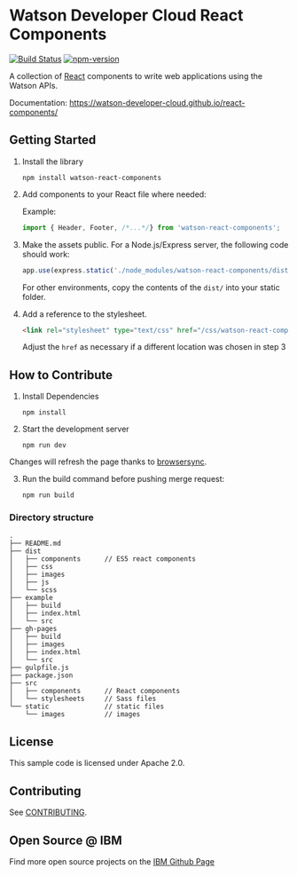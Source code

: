 # Watson Developer Cloud React Components

[![Build Status](https://travis-ci.org/watson-developer-cloud/react-components.svg?branch=master)](https://travis-ci.org/watson-developer-cloud/react-components)
[![npm-version](https://img.shields.io/npm/v/watson-react-components.svg)](https://www.npmjs.com/package/watson-react-components)


A collection of [React](https://facebook.github.io/react/) components to write web applications using the Watson APIs.

Documentation: https://watson-developer-cloud.github.io/react-components/

## Getting Started

1. Install the library

    ```
    npm install watson-react-components
    ```

2. Add components to your React file where needed:

    Example:
    ```js
    import { Header, Footer, /*...*/} from 'watson-react-components';
    ```

3. Make the assets public. For a Node.js/Express server, the following code should work:

   ```js
   app.use(express.static('./node_modules/watson-react-components/dist/'));
   ```

   For other environments, copy the contents of the `dist/` into your static folder.

4. Add a reference to the stylesheet.

   ```html
   <link rel="stylesheet" type="text/css" href="/css/watson-react-components.min.css">
   ```

   Adjust the `href` as necessary if a different location was chosen in step 3


## How to Contribute

1. Install Dependencies

    ```
    npm install
    ```

2. Start the development server

    ```
    npm run dev
    ```
  Changes will refresh the page thanks to [browsersync](https://www.browsersync.io).


3. Run the build command before pushing merge request:

    ```
    npm run build
    ```

### Directory structure

```
.
├── README.md
├── dist
│   ├── components      // ES5 react components
│   ├── css
│   ├── images
│   ├── js
│   └── scss
├── example
│   ├── build
│   ├── index.html
│   └── src
├── gh-pages
│   ├── build
│   ├── images
│   ├── index.html
│   └── src
├── gulpfile.js
├── package.json
├── src
│   ├── components      // React components
│   └── stylesheets     // Sass files
└── static              // static files
    └── images          // images
```
## License

  This sample code is licensed under Apache 2.0.

## Contributing

  See [CONTRIBUTING](.github/CONTRIBUTING.md).

## Open Source @ IBM
  Find more open source projects on the [IBM Github Page](http://ibm.github.io/)
